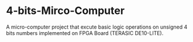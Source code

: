 # 4-bits-Mirco-Computer
A micro-computer project that excute basic logic operations on unsigned 4 bits numbers implemented on FPGA Board (TERASIC DE10-LITE).
